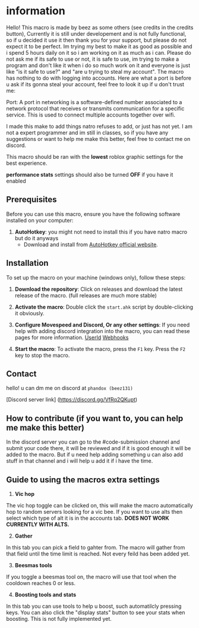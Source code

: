 # information
Hello! This macro is made by beez as some others (see credits in the credits button), Currently it is still under developement and is not fully functional, so if u decided it use it then thank you for your support, but please do not expect it to be perfect. Im trying my best to make it as good as possible and i spend 5 hours daily on it so i am working on it as much as i can. Please do not ask me if its safe to use or not, it is safe to use, im trying to make a program and don't like it when i do so much work on it and everyone is just like "is it safe to use?" and "are u trying to steal my account". The macro has nothing to do with logging into accounts. Here are what a port is before u ask if its gonna steal your account, feel free to look it up if u don't trust me:

Port: A port in networking is a software-defined number associated to a network protocol that receives or transmits communication for a specific service. This is used to connect multiple accounts together over wifi.

I made this make to add things natro refuses to add, or just has not yet. I am not a expert programmer and im still in classes, so if you have any suggestions or want to help me make this better, feel free to contact me on discord.

This macro should be ran with the **lowest** roblox graphic settings for the best experience.

**performance stats** settings should also be turned **OFF** if you have it enabled

## Prerequisites

Before you can use this macro, ensure you have the following software installed on your computer:

1. **AutoHotkey**: you might not need to install this if you have natro macro but do it anyways
   - Download and install from [AutoHotkey official website](https://www.autohotkey.com/download/ahk-v2.exe).



## Installation

To set up the macro on your machine (windows only), follow these steps:

1. **Download the repository**: Click on releases and download the latest release of the macro. (full releases are much more stable)

2. **Activate the macro**: Double click the `start.ahk` script by double-clicking it obviously.

3. **Configure Movespeed and Discord, Or any other settings**: If you need help with adding discord integration into the macro, you can read these pages for more information. [UserId](https://support.discord.com/hc/en-us/articles/206346498-Where-can-I-find-my-User-Server-Message-ID#h_01HRSTXPS5H5D7JBY2QKKPVKNA) [Webhooks](https://support.discord.com/hc/en-us/articles/228383668-Intro-to-Webhooks)


4. **Start the macro**: To activate the macro, press the ``` F1 ``` key. Press the ``` F2 ``` key to stop the macro.


## Contact

hello! u can dm me on discord at ``` phandox (beez131) ``` 

[Discord server link] (https://discord.gg/VfRq2QKupt)

## How to contribute (if you want to, you can help me make this better)

In the discord server you can go to the #code-submission channel and submit your code there, it will be reviewed and if it is good enough it will be added to the macro. But if u need help adding something u can also add stuff in that channel and i will help u add it if i have the time.

## Guide to using the macros extra settings

1. **Vic hop**

The vic hop toggle can be clicked on, this will make the macro automatically hop to random servers looking for a vic bee. If you want to use alts then select which type of alt it is in the accounts tab. **DOES NOT WORK CURRENTLY WITH ALTS.**

2. **Gather**

In this tab you can pick a field to gahter from. The macro will gather from that field until the time limit is reached. Not every feild has been added yet.

3. **Beesmas tools**

If you toggle a beesmas tool on, the macro will use that tool when the cooldown reaches 0 or less.

4. **Boosting tools and stats**

In this tab you can use tools to help u boost, such automatilcly pressing keys. You can also click the "display stats" button to see your stats when boosting. This is not fully implemented yet.

